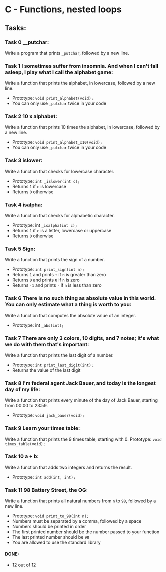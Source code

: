 # C - Functions, nested loops

## Tasks:

### Task 0 \__putchar:
Write a program that prints `_putchar`, followed by a new line.

### Task 1 I sometimes suffer from insomnia. And when I can't fall asleep, I play what I call the alphabet game:
Write a function that prints the alphabet, in lowercase, followed by a new line.
- Prototype: `void print_alphabet(void);`
- You can only use `_putchar` twice in your code

### Task 2 10 x alphabet:
Write a function that prints 10 times the alphabet, in lowercase, followed by a new line.

- Prototype: `void print_alphabet_x10(void);`
- You can only use `_putchar` twice in your code

### Task 3 islower:
Write a function that checks for lowercase character.
- Prototype: `int _islower(int c);`
- Returns `1` if `c` is lowercase
- Returns `0` otherwise

### Task 4 isalpha:
Write a function that checks for alphabetic character.
- Prototype: int `_isalpha(int c);`
- Returns `1` if `c` is a letter, lowercase or uppercase
- Returns `0` otherwise

### Task 5 Sign:
Write a function that prints the sign of a number.
- Prototype: `int print_sign(int n);`
- Returns `1` and prints `+` if `n` is greater than zero
- Returns `0` and prints `0` if `n` is zero
- Returns `-1` and prints `-` if `n` is less than zero

### Task 6 There is no such thing as absolute value in this world. You can only estimate what a thing is worth to you:
Write a function that computes the absolute value of an integer.
- Prototype: int `_abs(int);`

### Task 7 There are only 3 colors, 10 digits, and 7 notes; it's what we do with them that's important:
Write a function that prints the last digit of a number.
- Prototype: `int print_last_digit(int);`
- Returns the value of the last digit

### Task 8 I'm federal agent Jack Bauer, and today is the longest day of my life:
Write a function that prints every minute of the day of Jack Bauer, starting from 00:00 to 23:59.
- Prototype: `void jack_bauer(void);`

### Task 9 Learn your times table:
Write a function that prints the 9 times table, starting with 0.
Prototype: `void times_table(void);`

### Task 10 a + b:
Write a function that adds two integers and returns the result.
- Prototype: `int add(int, int);`

### Task 11 98 Battery Street, the OG:
Write a function that prints all natural numbers from `n` to `98`, followed by a new line.
- Prototype: `void print_to_98(int n);`
- Numbers must be separated by a comma, followed by a space
- Numbers should be printed in order
- The first printed number should be the number passed to your function
- The last printed number should be `98`
- You are allowed to use the standard library

#### DONE:
- 12 out of 12
